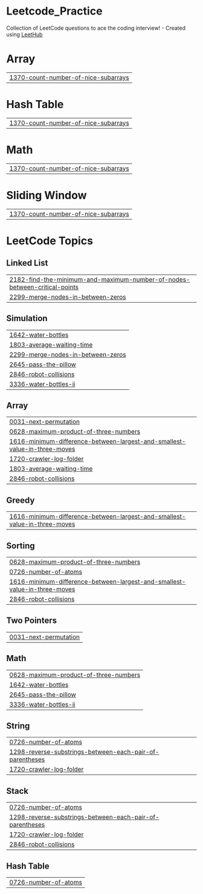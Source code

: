 # Leetcode_Practice
Collection of LeetCode questions to ace the coding interview! - Created using [LeetHub](https://github.com/QasimWani/LeetHub)


# Array
|  |
| ------- |
| [1370-count-number-of-nice-subarrays](https://github.com/angusyang901130/Leetcode_Practice/tree/master/1370-count-number-of-nice-subarrays) |
# Hash Table
|  |
| ------- |
| [1370-count-number-of-nice-subarrays](https://github.com/angusyang901130/Leetcode_Practice/tree/master/1370-count-number-of-nice-subarrays) |
# Math
|  |
| ------- |
| [1370-count-number-of-nice-subarrays](https://github.com/angusyang901130/Leetcode_Practice/tree/master/1370-count-number-of-nice-subarrays) |
# Sliding Window
|  |
| ------- |
| [1370-count-number-of-nice-subarrays](https://github.com/angusyang901130/Leetcode_Practice/tree/master/1370-count-number-of-nice-subarrays) |
<!---LeetCode Topics Start-->
# LeetCode Topics
## Linked List
|  |
| ------- |
| [2182-find-the-minimum-and-maximum-number-of-nodes-between-critical-points](https://github.com/angusyang901130/Leetcode_Practice/tree/master/2182-find-the-minimum-and-maximum-number-of-nodes-between-critical-points) |
| [2299-merge-nodes-in-between-zeros](https://github.com/angusyang901130/Leetcode_Practice/tree/master/2299-merge-nodes-in-between-zeros) |
## Simulation
|  |
| ------- |
| [1642-water-bottles](https://github.com/angusyang901130/Leetcode_Practice/tree/master/1642-water-bottles) |
| [1803-average-waiting-time](https://github.com/angusyang901130/Leetcode_Practice/tree/master/1803-average-waiting-time) |
| [2299-merge-nodes-in-between-zeros](https://github.com/angusyang901130/Leetcode_Practice/tree/master/2299-merge-nodes-in-between-zeros) |
| [2645-pass-the-pillow](https://github.com/angusyang901130/Leetcode_Practice/tree/master/2645-pass-the-pillow) |
| [2846-robot-collisions](https://github.com/angusyang901130/Leetcode_Practice/tree/master/2846-robot-collisions) |
| [3336-water-bottles-ii](https://github.com/angusyang901130/Leetcode_Practice/tree/master/3336-water-bottles-ii) |
## Array
|  |
| ------- |
| [0031-next-permutation](https://github.com/angusyang901130/Leetcode_Practice/tree/master/0031-next-permutation) |
| [0628-maximum-product-of-three-numbers](https://github.com/angusyang901130/Leetcode_Practice/tree/master/0628-maximum-product-of-three-numbers) |
| [1616-minimum-difference-between-largest-and-smallest-value-in-three-moves](https://github.com/angusyang901130/Leetcode_Practice/tree/master/1616-minimum-difference-between-largest-and-smallest-value-in-three-moves) |
| [1720-crawler-log-folder](https://github.com/angusyang901130/Leetcode_Practice/tree/master/1720-crawler-log-folder) |
| [1803-average-waiting-time](https://github.com/angusyang901130/Leetcode_Practice/tree/master/1803-average-waiting-time) |
| [2846-robot-collisions](https://github.com/angusyang901130/Leetcode_Practice/tree/master/2846-robot-collisions) |
## Greedy
|  |
| ------- |
| [1616-minimum-difference-between-largest-and-smallest-value-in-three-moves](https://github.com/angusyang901130/Leetcode_Practice/tree/master/1616-minimum-difference-between-largest-and-smallest-value-in-three-moves) |
## Sorting
|  |
| ------- |
| [0628-maximum-product-of-three-numbers](https://github.com/angusyang901130/Leetcode_Practice/tree/master/0628-maximum-product-of-three-numbers) |
| [0726-number-of-atoms](https://github.com/angusyang901130/Leetcode_Practice/tree/master/0726-number-of-atoms) |
| [1616-minimum-difference-between-largest-and-smallest-value-in-three-moves](https://github.com/angusyang901130/Leetcode_Practice/tree/master/1616-minimum-difference-between-largest-and-smallest-value-in-three-moves) |
| [2846-robot-collisions](https://github.com/angusyang901130/Leetcode_Practice/tree/master/2846-robot-collisions) |
## Two Pointers
|  |
| ------- |
| [0031-next-permutation](https://github.com/angusyang901130/Leetcode_Practice/tree/master/0031-next-permutation) |
## Math
|  |
| ------- |
| [0628-maximum-product-of-three-numbers](https://github.com/angusyang901130/Leetcode_Practice/tree/master/0628-maximum-product-of-three-numbers) |
| [1642-water-bottles](https://github.com/angusyang901130/Leetcode_Practice/tree/master/1642-water-bottles) |
| [2645-pass-the-pillow](https://github.com/angusyang901130/Leetcode_Practice/tree/master/2645-pass-the-pillow) |
| [3336-water-bottles-ii](https://github.com/angusyang901130/Leetcode_Practice/tree/master/3336-water-bottles-ii) |
## String
|  |
| ------- |
| [0726-number-of-atoms](https://github.com/angusyang901130/Leetcode_Practice/tree/master/0726-number-of-atoms) |
| [1298-reverse-substrings-between-each-pair-of-parentheses](https://github.com/angusyang901130/Leetcode_Practice/tree/master/1298-reverse-substrings-between-each-pair-of-parentheses) |
| [1720-crawler-log-folder](https://github.com/angusyang901130/Leetcode_Practice/tree/master/1720-crawler-log-folder) |
## Stack
|  |
| ------- |
| [0726-number-of-atoms](https://github.com/angusyang901130/Leetcode_Practice/tree/master/0726-number-of-atoms) |
| [1298-reverse-substrings-between-each-pair-of-parentheses](https://github.com/angusyang901130/Leetcode_Practice/tree/master/1298-reverse-substrings-between-each-pair-of-parentheses) |
| [1720-crawler-log-folder](https://github.com/angusyang901130/Leetcode_Practice/tree/master/1720-crawler-log-folder) |
| [2846-robot-collisions](https://github.com/angusyang901130/Leetcode_Practice/tree/master/2846-robot-collisions) |
## Hash Table
|  |
| ------- |
| [0726-number-of-atoms](https://github.com/angusyang901130/Leetcode_Practice/tree/master/0726-number-of-atoms) |
<!---LeetCode Topics End-->